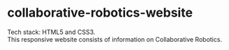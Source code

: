 # collaborative-robotics-website
Tech stack: HTML5 and CSS3.    
This responsive website consists of information on Collaborative Robotics.    

